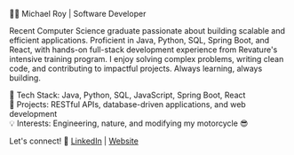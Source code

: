 👨‍💻 Michael Roy | Software Developer 

Recent Computer Science graduate passionate about building scalable and efficient applications. Proficient in Java, Python, SQL, Spring Boot, and React, with hands-on full-stack development experience from Revature's intensive training program. I enjoy solving complex problems, writing clean code, and contributing to impactful projects. Always learning, always building.

🚀 Tech Stack: Java, Python, SQL, JavaScript, Spring Boot, React <br>
📂 Projects: RESTful APIs, database-driven applications, and web development <br>
💡 Interests: Engineering, nature, and modifying my motorcycle 😎 <br>

Let's connect! 🚀 [LinkedIn](www.linkedin.com/in/michael-roy-715005208) | [Website](https://michaelroycodes.dev/) 

<!---
royboy322/royboy322 is a ✨ special ✨ repository because its `README.md` (this file) appears on your GitHub profile.
You can click the Preview link to take a look at your changes.
--->
